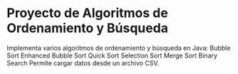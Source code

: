 # Proyecto de Algoritmos de Ordenamiento y Búsqueda

Implementa varios algoritmos de ordenamiento y búsqueda en Java:
Bubble Sort
Enhanced Bubble Sort
Quick Sort
Selection Sort
Merge Sort
Binary Search
Permite cargar datos desde un archivo CSV.

